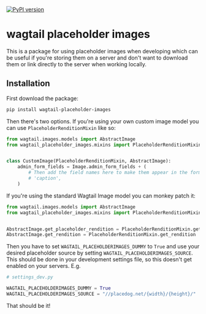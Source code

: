 [![PyPI version](https://badge.fury.io/py/wagtail-placeholder-images.svg)](https://badge.fury.io/py/wagtail-placeholder-images)

# wagtail placeholder images

This is a package for using placeholder images when developing which can be useful if you're storing them on a server and don't want to download them or link directly to the server when working locally.

## Installation

First download the package:

```sh
pip install wagtail-placeholder-images
```

Then there's two options. If you're using your own custom image model you can use `PlaceholderRenditionMixin` like so:

```python
from wagtail.images.models import AbstractImage
from wagtail_placeholder_images.mixins import PlaceholderRenditionMixin


class CustomImage(PlaceholderRenditionMixin, AbstractImage):
    admin_form_fields = Image.admin_form_fields + (
        # Then add the field names here to make them appear in the form:
        # 'caption',
    )
```

If you're using the standard Wagtail Image model you can monkey patch it:

```python
from wagtail.images.models import AbstractImage
from wagtail_placeholder_images.mixins import PlaceholderRenditionMixin


AbstractImage.get_placeholder_rendition = PlaceholderRenditionMixin.get_placeholder_rendition
AbstractImage.get_rendition = PlaceholderRenditionMixin.get_rendition
```

Then you have to set `WAGTAIL_PLACEHOLDERIMAGES_DUMMY` to `True` and use your desired placeholder source by setting `WAGTAIL_PLACEHOLDERIMAGES_SOURCE`. This should be done in your development settings file, so this doesn't get enabled on your servers. E.g.

```python
# settings_dev.py

WAGTAIL_PLACEHOLDERIMAGES_DUMMY = True
WAGTAIL_PLACEHOLDERIMAGES_SOURCE = "//placedog.net/{width}/{height}/"
```

That should be it!
